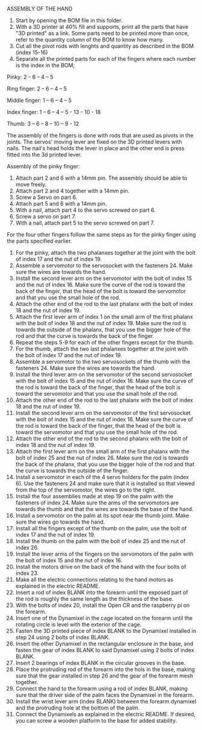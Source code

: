 ASSEMBLY OF THE HAND

1. Start by opening the BOM file in this folder.
2. With a 3D printer at 40% fill and supports, print all the parts that have &quot;3D printed&quot; as a link. Some parts need to be printed more than once, refer to the quantity column of the BOM to know how many.
3. Cut all the pivot rods with lenghts and quantity as described in the BOM (index 15-16)
4. Separate all the printed parts for each of the fingers where each number is the index in the BOM;

Pinky: 2 – 6 – 4 – 5

Ring finger: 2 – 6 – 4 – 5

Middle finger: 1 – 6 – 4 – 5

Index finger: 1 – 6 – 4 – 5 - 13 - 10 - 18

Thumb: 3 – 6 – 8 – 10 – 9 - 12

The assembly of the fingers is done with rods that are used as pivots in the joints. The servos' moving lever are fixed on the 3D printed levers with nails. The nail's head holds the lever in place and the other end is press fitted into the 3d printed lever.

Assembly of the pinky finger:
1. Attach part 2 and 6 with a 14mm pin. The assembly should be able to move freely.
2. Attach part 2 and 4 together with a 14mm pin.
3. Screw a Servo on part 6.
4. Attach part 5 and 6 with a 14mm pin.
5. With a nail, attach part 4 to the servo screwed on part 6.
6. Screw a servo on part 7.
7. With a nail, attach part 5 to the servo screwed on part 7.

For the four other fingers follow the same steps as for the pinky finger using the parts specified earlier.



1. For the pinky, attach the two phalanxes together at the joint with the bolt of index 17 and the nut of index 19.
2. Assemble a servomotor to the servosocket with the fasteners 24. Make sure the wires are towards the hand.
3. Install the second lever arm on the servomotor with the bolt of index 15 and the nut of index 16. Make sure the curve of the rod is toward the back of the finger, that the head of the bolt is toward the servomotor and that you use the small hole of the rod.
4. Attach the other end of the rod to the last phalanx with the bolt of index 18 and the nut of index 19.
5. Attach the first lever arm of index 1 on the small arm of the first phalanx with the bolt of index 18 and the nut of index 19. Make sure the rod is towards the outside of the phalanx, that you use the bigger hole of the rod and that the curve is towards the back of the finger.
6. Repeat the steps 5-9 for each of the other fingers except for the thumb.
7. For the thumb, attach the two last phalanxes together at the joint with the bolt of index 17 and the nut of index 19.
8. Assemble a servomotor to the two servosockets of the thumb with the fasteners 24. Make sure the wires are towards the hand.
9. Install the third lever arm on the servomotor of the second servosocket with the bolt of index 15 and the nut of index 16. Make sure the curve of the rod is toward the back of the finger, that the head of the bolt is toward the servomotor and that you use the small hole of the rod.
10. Attach the other end of the rod to the last phalanx with the bolt of index 18 and the nut of index 19.
11. Install the second lever arm on the servomotor of the first servosocket with the bolt of index 15 and the nut of index 16. Make sure the curve of the rod is toward the back of the finger, that the head of the bolt is toward the servomotor and that you use the small hole of the rod.
12. Attach the other end of the rod to the second phalanx with the bolt of index 18 and the nut of index 19.
13. Attach the first lever arm on the small arm of the first phalanx with the bolt of index 25 and the nut of index 26. Make sure the rod is towards the back of the phalanx, that you use the bigger hole of the rod and that the curve is towards the outside of the finger.
14. Install a servomotor in each of the 4 servo holders for the palm (index 6). Use the fasteners 24 and make sure that it is installed so that viewed from the top of the servomotor, the wires go to the right.
15. Install the four assemblies made at step 19 on the palm with the fasteners of index 24. Make sure the arms of the servomotors are towards the thumb and that the wires are towards the base of the hand.
16. Install a servomotor on the palm at its spot near the thumb joint. Make sure the wires go towards the hand.
17. Install all the fingers except of the thumb on the palm, use the bolt of index 17 and the nut of index 19.
18. Install the thumb on the palm with the bolt of index 25 and the nut of index 26.
19. Install the lever arms of the fingers on the servomotors of the palm with the bolt of index 15 and the nut of index 16.
20. Install the motors drive on the back of the hand with the four bolts of index 23.
21. Make all the electric connections relating to the hand motors as explained in the electric README.
22. Insert a rod of index BLANK into the forearm until the exposed part of the rod is roughly the same length as the thickness of the base.
23. With the bolts of index 20, install the Open CR and the raspberry pi on the forearm.
24. Insert one of the Dynamixel in the cage located on the forearm until the rotating circle is level with the exterior of the cage.
25. Fasten the 3D printed piece of index BLANK to the Dynamixel installed in step 24 using 2 bolts of index BLANK.
26. Insert the other Dynamixel in the rectangular enclosure in the base, and fasten the gear of index BLANK to said Dynamixel using 2 bolts of index BLANK.
27. Insert 2 bearings of index BLANK in the circular grooves in the base.
28. Place the protruding rod of the forearm into the hols in the base, making sure that the gear installed in step 26 and the gear of the forearm mesh together.
29. Connect the hand to the forearm using a rod of index BLANK, making sure that the driver side of the palm faces the Dynamixel in the forearm.
30. Install the wrist lever arm (index BLANK) between the forearm dynamixel and the protruding hole at the bottom of the palm.
31. Connect the Dynamixels as explained in the electric README.
If desired, you can screw a wooden platform to the base for added stability.

